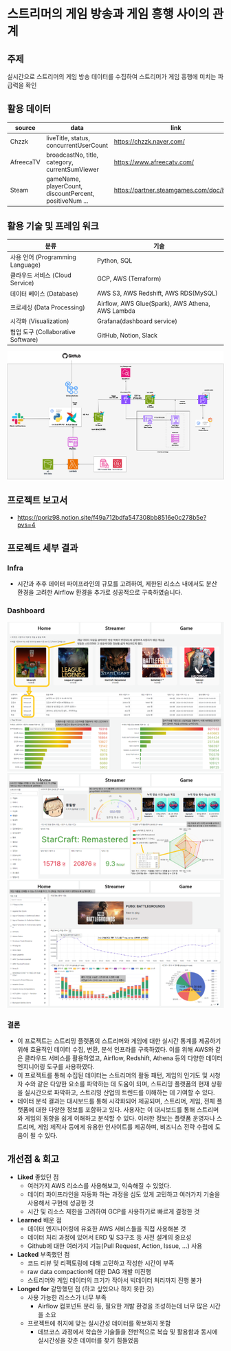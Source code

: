 # 스트리머의 게임 방송과 게임 흥행 사이의 관계

## 주제
실시간으로 스트리머의 게임 방송 데이터를 수집하여 스트리머가 게임 흥행에 미치는 파급력을 확인

## 활용 데이터
| source    | data                                                    | link |
|-----------|---------------------------------------------------------|------|
| Chzzk     | liveTitle, status, concurrentUserCount                  |  https://chzzk.naver.com/    |
| AfreecaTV | broadcastNo, title, category, currentSumViewer          |  https://www.afreecatv.com/    |
| Steam     | gameName, playerCount, discountPercent, positiveNum ... |  https://partner.steamgames.com/doc/home                              |


## 활용 기술 및 프레임 워크
| 분류 | 기술 |
| --- | --- |
| 사용 언어 (Programming Language) | Python, SQL |
| 클라우드 서비스 (Cloud Service) | GCP, AWS (Terraform) |
| 데이터 베이스 (Database) | AWS S3, AWS Redshift, AWS RDS(MySQL) |
| 프로세싱 (Data Processing) | Airflow, AWS Glue(Spark), AWS Athena, AWS Lambda |
| 시각화 (Visualization) | Grafana(dashboard service) |
| 협업 도구 (Collaborative Software) | GitHub, Notion, Slack |

![architecture](/img/architecture.png)

## 프로젝트 보고서
- https://poriz98.notion.site/f49a712bdfa547308bb8516e0c278b5e?pvs=4

## 프로젝트 세부 결과
### Infra
- 시간과 추후 데이터 파이프라인의 규모를 고려하여, 제한된 리소스 내에서도 분산 환경을 고려한 Airflow 환경을 추가로 성공적으로 구축하였습니다.
### Dashboard
![home](/img/dashboard1.png)
![streamer](/img/dashboard2.png)
![game](/img/dashboard3.png)

### 결론
- 이 프로젝트는 스트리밍 플랫폼의 스트리머와 게임에 대한 실시간 통계를 제공하기 위해 효율적인 데이터 수집, 변환, 분석 인프라를 구축하였다. 이를 위해 AWS와 같은 클라우드 서비스를 활용하였고, Airflow, Redshift, Athena 등의 다양한 데이터 엔지니어링 도구를 사용하였다.
- 이 프로젝트를 통해 수집된 데이터는 스트리머의 활동 패턴, 게임의 인기도 및 시청자 수와 같은 다양한 요소를 파악하는 데 도움이 되며, 스트리밍 플랫폼의 현재 상황을 실시간으로 파악하고, 스트리밍 산업의 트렌드를 이해하는 데 기여할 수 있다.
- 데이터 분석 결과는 대시보드를 통해 시각화되어 제공되며, 스트리머, 게임, 전체 플랫폼에 대한 다양한 정보를 포함하고 있다. 
사용자는 이 대시보드를 통해 스트리머와 게임의 동향을 쉽게 이해하고 분석할 수 있다. 이러한 정보는 플랫폼 운영자나 스트리머, 게임 제작사 등에게 유용한 인사이트를 제공하며, 비즈니스 전략 수립에 도움이 될 수 있다.

## 개선점 & 회고
- **Liked** 좋았던 점
    - 여러가지 AWS 리소스를 사용해보고, 익숙해질 수 있었다.
    - 데이터 파이프라인을 자동화 하는 과정을 심도 있게 고민하고 여러가지 기술을 사용해서 구현에 성공한 것
    - 시간 및 리소스 제한을 고려하여 GCP를 사용하기로 빠르게 결정한 것
- **Learned** 배운 점
    - 데이터 엔지니어링에 유효한 AWS 서비스들을 직접 사용해본 것
    - 데이터 처리 과정에 있어서 ERD 및 S3구조 등 사전 설계의 중요성
    - Github에 대한 여러가지 기능(Pull Request, Action, Issue, …) 사용
- **Lacked** 부족했던 점
    - 코드 리뷰 및 리팩토링에 대해 고민하고 작성한 시간이 부족
    - raw data compaction에 대한 DAG 개발 미진행
    - 스트리머와 게임 데이터의 크기가 작아서 빅데이터 처리까지 진행 불가
- **Longed for** 갈망했던 점 (하고 싶었으나 하지 못한 것)
    - 사용 가능한 리소스가 너무 부족
        - Airflow 컴포넌트 분리 등, 필요한 개발 환경을 조성하는데 너무 많은 시간을 소요
    - 프로젝트에 취지에 맞는 실시간성 데이터를 확보하지 못함
        - 데브코스 과정에서 학습한 기술들을 전반적으로 복습 및 활용함과 동시에 실시간성을 갖춘 데이터를 찾기 힘들었음
